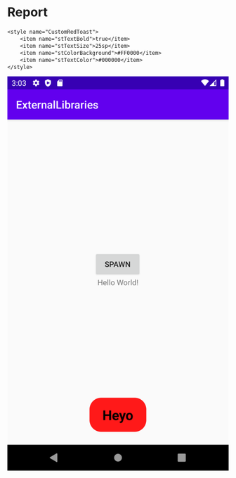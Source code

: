 
# Report


```
<style name="CustomRedToast">
    <item name="stTextBold">true</item>
    <item name="stTextSize">25sp</item>
    <item name="stColorBackground">#FF0000</item>
    <item name="stTextColor">#000000</item>
</style>
```
![](Screenshot.png)
